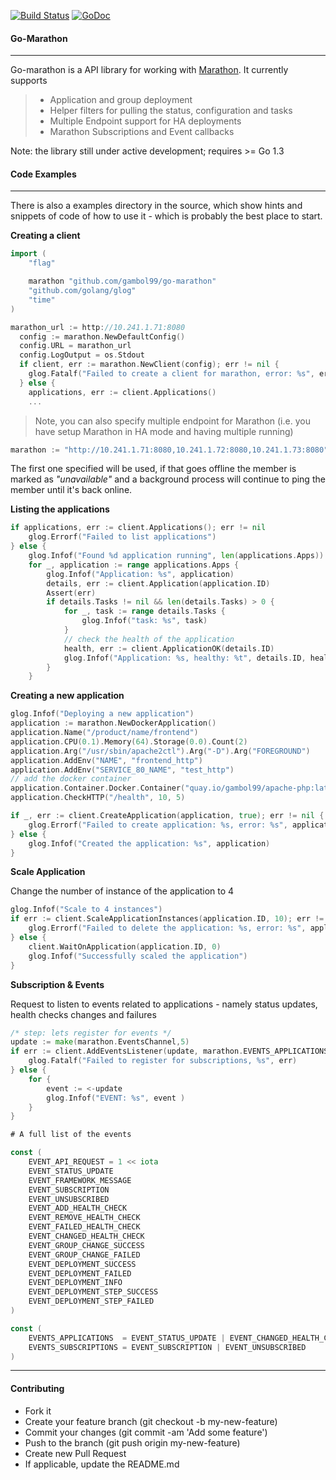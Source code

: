 [![Build Status](https://travis-ci.org/gambol99/go-marathon.svg?branch=master)](https://travis-ci.org/gambol99/go-marathon)
[![GoDoc](http://godoc.org/github.com/gambol99/go-marathon?status.png)](http://godoc.org/github.com/gambol99/go-marathon)

#### **Go-Marathon**
-----

Go-marathon is a API library for working with [Marathon](https://mesosphere.github.io/marathon/). It currently supports

  > - Application and group deployment
  > - Helper filters for pulling the status, configuration and tasks
  > - Multiple Endpoint support for HA deployments
  > - Marathon Subscriptions and Event callbacks

 Note: the library still under active development; requires >= Go 1.3

#### **Code Examples**
 -------

There is also a examples directory in the source, which show hints and snippets of code of how to use it - which is probably the best place to start.

**Creating a client**

```Go
import (
    "flag"

    marathon "github.com/gambol99/go-marathon"
    "github.com/golang/glog"
    "time"
)

marathon_url := http://10.241.1.71:8080
  config := marathon.NewDefaultConfig()
  config.URL = marathon_url
  config.LogOutput = os.Stdout
  if client, err := marathon.NewClient(config); err != nil {
  	glog.Fatalf("Failed to create a client for marathon, error: %s", err)
  } else {
  	applications, err := client.Applications()
  	...
  ```

> Note, you can also specify multiple endpoint for Marathon (i.e. you have setup Marathon in HA mode and having multiple running)

```Go
marathon := "http://10.241.1.71:8080,10.241.1.72:8080,10.241.1.73:8080"
```

The first one specified will be used, if that goes offline the member is marked as *"unavailable"* and a background process will continue to ping the member until it's back online.

**Listing the applications**

```Go
if applications, err := client.Applications(); err != nil
	glog.Errorf("Failed to list applications")
} else {
	glog.Infof("Found %d application running", len(applications.Apps))
	for _, application := range applications.Apps {
		glog.Infof("Application: %s", application)
		details, err := client.Application(application.ID)
		Assert(err)
		if details.Tasks != nil && len(details.Tasks) > 0 {
			for _, task := range details.Tasks {
				glog.Infof("task: %s", task)
			}
			// check the health of the application
			health, err := client.ApplicationOK(details.ID)
			glog.Infof("Application: %s, healthy: %t", details.ID, health)
		}
	}
```

 **Creating a new application**

```Go
glog.Infof("Deploying a new application")
application := marathon.NewDockerApplication()
application.Name("/product/name/frontend")
application.CPU(0.1).Memory(64).Storage(0.0).Count(2)
application.Arg("/usr/sbin/apache2ctl").Arg("-D").Arg("FOREGROUND")
application.AddEnv("NAME", "frontend_http")
application.AddEnv("SERVICE_80_NAME", "test_http")
// add the docker container
application.Container.Docker.Container("quay.io/gambol99/apache-php:latest").Expose(80).Expose(443)
application.CheckHTTP("/health", 10, 5)

if _, err := client.CreateApplication(application, true); err != nil {
	glog.Errorf("Failed to create application: %s, error: %s", application, err)
} else {
	glog.Infof("Created the application: %s", application)
}
```

**Scale Application**

Change the number of instance of the application to 4

```Go
glog.Infof("Scale to 4 instances")
if err := client.ScaleApplicationInstances(application.ID, 10); err != nil {
	glog.Errorf("Failed to delete the application: %s, error: %s", application, err)
} else {
	client.WaitOnApplication(application.ID, 0)
	glog.Infof("Successfully scaled the application")
}
```

**Subscription & Events**

Request to listen to events related to applications - namely status updates, health checks changes and failures

```Go
/* step: lets register for events */
update := make(marathon.EventsChannel,5)
if err := client.AddEventsListener(update, marathon.EVENTS_APPLICATIONS); err != nil {
	glog.Fatalf("Failed to register for subscriptions, %s", err)
} else {
	for {
	    event := <-update
	    glog.Infof("EVENT: %s", event )
	}
}

# A full list of the events

const (
    EVENT_API_REQUEST = 1 << iota
    EVENT_STATUS_UPDATE
    EVENT_FRAMEWORK_MESSAGE
    EVENT_SUBSCRIPTION
    EVENT_UNSUBSCRIBED
    EVENT_ADD_HEALTH_CHECK
    EVENT_REMOVE_HEALTH_CHECK
    EVENT_FAILED_HEALTH_CHECK
    EVENT_CHANGED_HEALTH_CHECK
    EVENT_GROUP_CHANGE_SUCCESS
    EVENT_GROUP_CHANGE_FAILED
    EVENT_DEPLOYMENT_SUCCESS
    EVENT_DEPLOYMENT_FAILED
    EVENT_DEPLOYMENT_INFO
    EVENT_DEPLOYMENT_STEP_SUCCESS
    EVENT_DEPLOYMENT_STEP_FAILED
)

const (
    EVENTS_APPLICATIONS  = EVENT_STATUS_UPDATE | EVENT_CHANGED_HEALTH_CHECK | EVENT_FAILED_HEALTH_CHECK
    EVENTS_SUBSCRIPTIONS = EVENT_SUBSCRIPTION | EVENT_UNSUBSCRIBED
)
```

----

#### **Contributing**

 - Fork it
 - Create your feature branch (git checkout -b my-new-feature)
 - Commit your changes (git commit -am 'Add some feature')
 - Push to the branch (git push origin my-new-feature)
 - Create new Pull Request
 - If applicable, update the README.md
